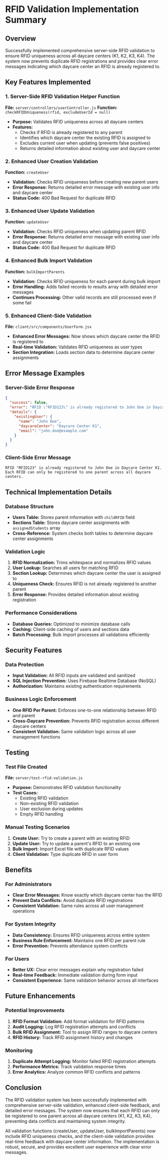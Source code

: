 # RFID Validation Implementation Summary

## Overview

Successfully implemented comprehensive server-side RFID validation to ensure RFID uniqueness across all daycare centers (K1, K2, K3, K4). The system now prevents duplicate RFID registrations and provides clear error messages indicating which daycare center an RFID is already registered to.

## Key Features Implemented

### 1. Server-Side RFID Validation Helper Function

**File:** `server/controllers/userController.js`
**Function:** `checkRFIDUniqueness(rfid, excludeUserId = null)`

- **Purpose:** Validates RFID uniqueness across all daycare centers
- **Features:**
  - Checks if RFID is already registered to any parent
  - Identifies which daycare center the existing RFID is assigned to
  - Excludes current user when updating (prevents false positives)
  - Returns detailed information about existing user and daycare center

### 2. Enhanced User Creation Validation

**Function:** `createUser`

- **Validation:** Checks RFID uniqueness before creating new parent users
- **Error Response:** Returns detailed error message with existing user info and daycare center
- **Status Code:** 400 Bad Request for duplicate RFID

### 3. Enhanced User Update Validation

**Function:** `updateUser`

- **Validation:** Checks RFID uniqueness when updating parent RFID
- **Error Response:** Returns detailed error message with existing user info and daycare center
- **Status Code:** 400 Bad Request for duplicate RFID

### 4. Enhanced Bulk Import Validation

**Function:** `bulkImportParents`

- **Validation:** Checks RFID uniqueness for each parent during bulk import
- **Error Handling:** Adds failed records to results array with detailed error messages
- **Continues Processing:** Other valid records are still processed even if some fail

### 5. Enhanced Client-Side Validation

**File:** `client/src/components/UserForm.jsx`

- **Enhanced Error Messages:** Now shows which daycare center the RFID is registered to
- **Real-time Validation:** Validates RFID uniqueness as user types
- **Section Integration:** Loads section data to determine daycare center assignments

## Error Message Examples

### Server-Side Error Response

```json
{
  "success": false,
  "error": "RFID \"RFID123\" is already registered to John Doe in Daycare Center K1. Each RFID can only be registered to one parent across all daycare centers.",
  "details": {
    "existingUser": {
      "name": "John Doe",
      "daycareCenter": "Daycare Center K1",
      "email": "john.doe@example.com"
    }
  }
}
```

### Client-Side Error Message

```
RFID "RFID123" is already registered to John Doe in Daycare Center K1. Each RFID can only be registered to one parent across all daycare centers.
```
## Technical Implementation Details

### Database Structure

- **Users Table:** Stores parent information with `childRFID` field
- **Sections Table:** Stores daycare center assignments with `assignedStudents` array
- **Cross-Reference:** System checks both tables to determine daycare center assignments

### Validation Logic

1. **RFID Normalization:** Trims whitespace and normalizes RFID values
2. **User Lookup:** Searches all users for matching RFID
3. **Section Lookup:** Determines which daycare center the user is assigned to
4. **Uniqueness Check:** Ensures RFID is not already registered to another parent
5. **Error Response:** Provides detailed information about existing registration

### Performance Considerations

- **Database Queries:** Optimized to minimize database calls
- **Caching:** Client-side caching of users and sections data
- **Batch Processing:** Bulk import processes all validations efficiently

## Security Features

### Data Protection

- **Input Validation:** All RFID inputs are validated and sanitized
- **SQL Injection Prevention:** Uses Firebase Realtime Database (NoSQL)
- **Authorization:** Maintains existing authentication requirements

### Business Logic Enforcement

- **One RFID Per Parent:** Enforces one-to-one relationship between RFID and parent
- **Cross-Daycare Prevention:** Prevents RFID registration across different daycare centers
- **Consistent Validation:** Same validation logic across all user management functions

## Testing

### Test File Created

**File:** `server/test-rfid-validation.js`

- **Purpose:** Demonstrates RFID validation functionality
- **Test Cases:**
  - Existing RFID validation
  - Non-existing RFID validation
  - User exclusion during updates
  - Empty RFID handling

### Manual Testing Scenarios

1. **Create User:** Try to create a parent with an existing RFID
2. **Update User:** Try to update a parent's RFID to an existing one
3. **Bulk Import:** Import Excel file with duplicate RFID values
4. **Client Validation:** Type duplicate RFID in user form

## Benefits

### For Administrators

- **Clear Error Messages:** Know exactly which daycare center has the RFID
- **Prevent Data Conflicts:** Avoid duplicate RFID registrations
- **Consistent Validation:** Same rules across all user management operations

### For System Integrity

- **Data Consistency:** Ensures RFID uniqueness across entire system
- **Business Rule Enforcement:** Maintains one RFID per parent rule
- **Error Prevention:** Prevents attendance system conflicts

### For Users

- **Better UX:** Clear error messages explain why registration failed
- **Real-time Feedback:** Immediate validation during form input
- **Consistent Experience:** Same validation behavior across all interfaces

## Future Enhancements

### Potential Improvements

1. **RFID Format Validation:** Add format validation for RFID patterns
2. **Audit Logging:** Log RFID registration attempts and conflicts
3. **Bulk RFID Assignment:** Tool to assign RFID ranges to daycare centers
4. **RFID History:** Track RFID assignment history and changes

### Monitoring

1. **Duplicate Attempt Logging:** Monitor failed RFID registration attempts
2. **Performance Metrics:** Track validation response times
3. **Error Analytics:** Analyze common RFID conflicts and patterns

## Conclusion

The RFID validation system has been successfully implemented with comprehensive server-side validation, enhanced client-side feedback, and detailed error messages. The system now ensures that each RFID can only be registered to one parent across all daycare centers (K1, K2, K3, K4), preventing data conflicts and maintaining system integrity.

All validation functions (createUser, updateUser, bulkImportParents) now include RFID uniqueness checks, and the client-side validation provides real-time feedback with daycare center information. The implementation is robust, secure, and provides excellent user experience with clear error messages.